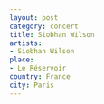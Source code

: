 ```yaml
---
layout: post
category: concert
title: Siobhan Wilson
artists: 
- Siobhan Wilson
place: 
- Le Réservoir
country: France
city: Paris
---
```


